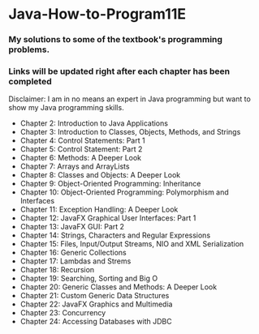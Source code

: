 # Java-How-to-Program11E

### My solutions to some of the textbook's programming problems.

### Links will be updated right after each chapter has been completed

Disclaimer: I am in no means an expert in Java programming but want to show my Java programming skills.

 -	Chapter 2: Introduction to Java Applications
 -	Chapter 3: Introduction to Classes, Objects, Methods, and Strings
 -	Chapter 4: Control Statements: Part 1
 -	Chapter 5: Control Statement: Part 2
 -	Chapter 6: Methods: A Deeper Look
 -	Chapter 7: Arrays and ArrayLists
 -	Chapter 8: Classes and Objects: A Deeper Look
 -	Chapter 9: Object-Oriented Programming: Inheritance 
 -	Chapter 10: Object-Oriented Programming: Polymorphism and Interfaces 
 -	Chapter 11: Exception Handling: A Deeper Look
 -	Chapter 12: JavaFX Graphical User Interfaces: Part 1
 - Chapter 13: JavaFX GUI: Part 2
 -	Chapter 14: Strings, Characters and Regular Expressions
 -	Chapter 15: Files, Input/Output Streams, NIO and XML Serialization
 -	Chapter 16: Generic Collections
 -	Chapter 17: Lambdas and Strems
 -	Chapter 18: Recursion
 -	Chapter 19: Searching, Sorting and Big O
 -	Chapter 20: Generic Classes and Methods: A Deeper Look
 -	Chapter 21: Custom Generic Data Structures
 -	Chapter 22: JavaFX Graphics and Multimedia
 -	Chapter 23: Concurrency
 -	Chapter 24: Accessing Databases with JDBC
